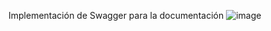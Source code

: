 Implementación de Swagger para la documentación
![image](https://github.com/Isaac12M/Examen-ParcialSpring/assets/120603608/7afe673e-2423-4053-99d3-1e7c30ef63b9)
